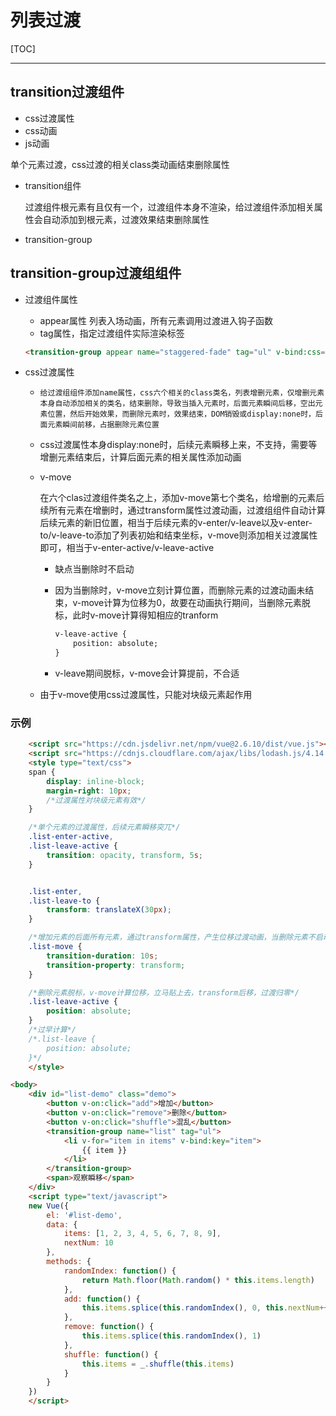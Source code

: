 # 列表过渡

[TOC]

***

## transition过渡组件

+ css过渡属性
+ css动画
+ js动画

单个元素过渡，css过渡的相关class类动画结束删除属性

+ transition组件

  过渡组件根元素有且仅有一个，过渡组件本身不渲染，给过渡组件添加相关属性会自动添加到根元素，过渡效果结束删除属性

+ transition-group

## transition-group过渡组组件

+ 过渡组件属性
  + appear属性 列表入场动画，所有元素调用过渡进入钩子函数
  + tag属性，指定过渡组件实际渲染标签

  ```html
  <transition-group appear name="staggered-fade" tag="ul" v-bind:css="false" v-on:before-enter="beforeEnter" v-on:enter="enter" v-on:after-enter="afterEnter" v-on:enter-cancelled="enterCancelled" v-on:before-leave="beforeLeave" v-on:leave="leave" v-on:after-leave="afterLeave" v-on:leave-cancelled="leaveCancelled">
  ```

  

+ css过渡属性

  + `给过渡组组件添加name属性，css六个相关的class类名，列表增删元素，仅增删元素本身自动添加相关的类名，结束删除，导致当插入元素时，后面元素瞬间后移，空出元素位置，然后开始效果，而删除元素时，效果结束，DOM销毁或display:none时，后面元素瞬间前移，占据删除元素位置`

  + css过渡属性本身display:none时，后续元素瞬移上来，不支持，需要等增删元素结束后，计算后面元素的相关属性添加动画

  + v-move

    在六个clas过渡组件类名之上，添加v-move第七个类名，给增删的元素后续所有元素在增删时，通过transform属性过渡动画，过渡组组件自动计算后续元素的新旧位置，相当于后续元素的v-enter/v-leave以及v-enter-to/v-leave-to添加了列表初始和结束坐标，v-move则添加相关过渡属性即可，相当于v-enter-active/v-leave-active

    + 缺点当删除时不启动

    + 因为当删除时，v-move立刻计算位置，而删除元素的过渡动画未结束，v-move计算为位移为0，故要在动画执行期间，当删除元素脱标，此时v-move计算得知相应的tranform

      ```html
      v-leave-active {
          position: absolute;
      }
      ```

    + v-leave期间脱标，v-move会计算提前，不合适

  + 由于v-move使用css过渡属性，只能对块级元素起作用

### 示例

```html
    <script src="https://cdn.jsdelivr.net/npm/vue@2.6.10/dist/vue.js"></script>
    <script src="https://cdnjs.cloudflare.com/ajax/libs/lodash.js/4.14.1/lodash.min.js"></script>
    <style type="text/css">
    span {
        display: inline-block;
        margin-right: 10px;
        /*过渡属性对块级元素有效*/
    }

    /*单个元素的过渡属性，后续元素瞬移突兀*/
    .list-enter-active,
    .list-leave-active {
        transition: opacity, transform, 5s;
    }


    .list-enter,
    .list-leave-to {
        transform: translateX(30px);
    }

    /*增加元素的后面所有元素，通过transform属性，产生位移过渡动画，当删除元素不启动*/
    .list-move {
        transition-duration: 10s;
        transition-property: transform;
    }

    /*删除元素脱标，v-move计算位移，立马贴上去，transform后移，过渡归零*/
    .list-leave-active {
        position: absolute;
    }
    /*过早计算*/
    /*.list-leave {
        position: absolute;
    }*/
    </style>

<body>
    <div id="list-demo" class="demo">
        <button v-on:click="add">增加</button>
        <button v-on:click="remove">删除</button>
        <button v-on:click="shuffle">混乱</button>
        <transition-group name="list" tag="ul">
            <li v-for="item in items" v-bind:key="item">
                {{ item }}
            </li>
        </transition-group>
        <span>观察瞬移</span>
    </div>
    <script type="text/javascript">
    new Vue({
        el: '#list-demo',
        data: {
            items: [1, 2, 3, 4, 5, 6, 7, 8, 9],
            nextNum: 10
        },
        methods: {
            randomIndex: function() {
                return Math.floor(Math.random() * this.items.length)
            },
            add: function() {
                this.items.splice(this.randomIndex(), 0, this.nextNum++)
            },
            remove: function() {
                this.items.splice(this.randomIndex(), 1)
            },
            shuffle: function() {
                this.items = _.shuffle(this.items)
            }
        }
    })
    </script>
```

